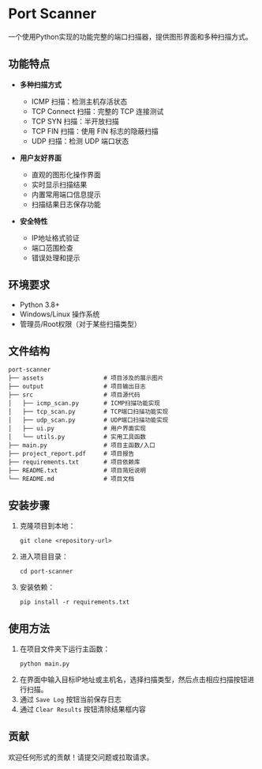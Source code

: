 # Port Scanner

一个使用Python实现的功能完整的端口扫描器，提供图形界面和多种扫描方式。

## 功能特点

- **多种扫描方式**
  - ICMP 扫描：检测主机存活状态
  - TCP Connect 扫描：完整的 TCP 连接测试
  - TCP SYN 扫描：半开放扫描
  - TCP FIN 扫描：使用 FIN 标志的隐蔽扫描
  - UDP 扫描：检测 UDP 端口状态

- **用户友好界面**
  - 直观的图形化操作界面
  - 实时显示扫描结果
  - 内置常用端口信息提示
  - 扫描结果日志保存功能

- **安全特性**
  - IP地址格式验证
  - 端口范围检查
  - 错误处理和提示

## 环境要求

- Python 3.8+
- Windows/Linux 操作系统
- 管理员/Root权限（对于某些扫描类型）

## 文件结构

```
port-scanner
├── assets                 # 项目涉及的展示图片
├── output                 # 项目输出日志
├── src                    # 项目源代码
│   ├── icmp_scan.py       # ICMP扫描功能实现
│   ├── tcp_scan.py        # TCP端口扫描功能实现
│   ├── udp_scan.py        # UDP端口扫描功能实现
│   ├── ui.py              # 用户界面实现
│   └── utils.py           # 实用工具函数
├── main.py                # 项目主函数/入口
├── project_report.pdf     # 项目报告
├── requirements.txt       # 项目依赖库
├── README.txt             # 项目简短说明
└── README.md              # 项目文档
```

## 安装步骤

1. 克隆项目到本地：
   ```
   git clone <repository-url>
   ```
2. 进入项目目录：
   ```
   cd port-scanner
   ```
3. 安装依赖：
   ```
   pip install -r requirements.txt
   ```

## 使用方法

1. 在项目文件夹下运行主函数：
   ```
   python main.py
   ```
2. 在界面中输入目标IP地址或主机名，选择扫描类型，然后点击相应扫描按钮进行扫描。
3. 通过 `Save Log` 按钮当前保存日志
4. 通过 `Clear Results` 按钮清除结果框内容

## 贡献

欢迎任何形式的贡献！请提交问题或拉取请求。
